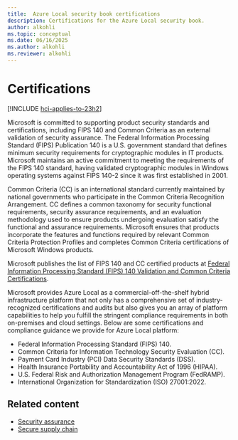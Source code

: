 ```yaml
---
title:  Azure Local security book certifications
description: Certifications for the Azure Local security book.
author: alkohli
ms.topic: conceptual
ms.date: 06/16/2025
ms.author: alkohli
ms.reviewer: alkohli
---
```


# Certifications

[!INCLUDE [hci-applies-to-23h2](../includes/hci-applies-to-23h2.md)]

Microsoft is committed to supporting product security standards and certifications, including FIPS 140 and Common Criteria as an external validation of security assurance. The Federal Information Processing Standard (FIPS) Publication 140 is a U.S. government standard that defines minimum security requirements for cryptographic modules in IT products. Microsoft maintains an active commitment to meeting the requirements of the FIPS 140 standard, having validated cryptographic modules in Windows operating systems against FIPS 140-2 since it was first established in 2001.
 
Common Criteria (CC) is an international standard currently maintained by national governments who participate in the Common Criteria Recognition Arrangement. CC defines a common taxonomy for security functional requirements, security assurance requirements, and an evaluation methodology used to ensure products undergoing evaluation satisfy the functional and assurance requirements. Microsoft ensures that products incorporate the features and functions required by relevant Common Criteria Protection Profiles and completes Common Criteria certifications of Microsoft Windows products.
 
Microsoft publishes the list of FIPS 140 and CC certified products at [Federal Information Processing Standard (FIPS) 140 Validation and Common Criteria Certifications](/windows/security/security-foundations/certification/fips-140-validation).
 
Microsoft provides Azure Local as a commercial-off-the-shelf hybrid infrastructure platform that not only has a comprehensive set of industry-recognized certifications and audits but also gives you an array of platform capabilities to help you fulfill the stringent compliance requirements in both on-premises and cloud settings. Below are some certifications and compliance guidance we provide for Azure Local platform:

- Federal Information Processing Standard (FIPS) 140.
- Common Criteria for Information Technology Security Evaluation (CC).
- Payment Card Industry (PCI) Data Security Standards (DSS).
- Health Insurance Portability and Accountability Act of 1996 (HIPAA).
- U.S. Federal Risk and Authorization Management Program (FedRAMP).
- International Organization for Standardization (ISO) 27001:2022.


## Related content

- [Security assurance](security-foundation-security-assurance.md)
- [Secure supply chain](security-foundation-secure-supply-chain.md)